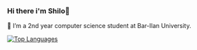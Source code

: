 ### Hi there i'm Shilo👋

📘 I’m a 2nd year computer science student at Bar-Ilan University.

<!--
**shilopadael/shilopadael** is a ✨ _special_ ✨ repository because its `README.md` (this file) appears on your GitHub profile.
[![Shilo's GitHub stats](https://github-readme-stats.vercel.app/api?username=shilopadael )](https://github.com/shilopadael/github-readme-stats)

- 🔭 I’m currently working on ...
- 🌱 I’m currently learning ...
- 👯 I’m looking to collaborate on ...
- 🤔 I’m looking for help with ...
- 💬 Ask me about ...
- 📫 How to reach me: ...
- 😄 Pronouns: ...
- ⚡ Fun fact: ...
-->
[![Top Languages](https://github-readme-stats.vercel.app/api/top-langs/?username=shilopadael&layout=compact)](https://github.com/shilopadael/github-readme-stats)
